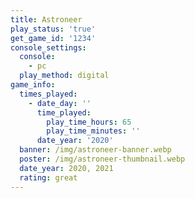 ```yaml
---
title: Astroneer
play_status: 'true'
get_game_id: '1234'
console_settings:
  console:
    - pc
  play_method: digital
game_info:
  times_played:
    - date_day: ''
      time_played:
        play_time_hours: 65
        play_time_minutes: ''
      date_year: '2020'
  banner: /img/astroneer-banner.webp
  poster: /img/astroneer-thumbnail.webp
  date_year: 2020, 2021
  rating: great
---
```

